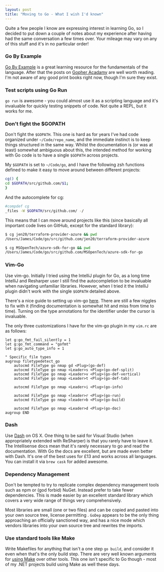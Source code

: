 ```yaml
---
layout: post
title: "Moving to Go - What I wish I'd known"
---
```


Quite a few people I know are expressing interest in learning Go, so I decided
to put down a couple of notes about my experience after having had the same
conversation a few times over. Your mileage may vary on any of this stuff and
it's in no particular order!

### Go By Example

[Go By Example](https://gobyexample.com) is a great learning resource for the
fundamentals of the language. After that the posts on [Gopher
Acadamy](http://blog.gopheracademy.com) are well worth reading. I'm not aware
of any good print books right now, though I'm sure they exist.

### Test scripts using Go Run

`go run` is awesome - you could almost use it as a scripting language and
it's invaluable for quickly testing snippets of code. Not quite a REPL, but
it works for me.

### Don't fight the $GOPATH

Don't fight the `$GOPATH`. This one is hard as for years I've had code
organized under `~/Code/repo_name`, and the immediate instinct is to keep
things structured in the same way. Whilst the documentation is (or was at
least) somewhat ambiguous about this, the intended method for working with Go
code is to have a single `$GOPATH` across projects.

My `$GOPATH` is set to `~/Code/go`, and I have the following zsh functions
defined to make it easy to move around between different projects:

```bash
cg() {
cd $GOPATH/src/github.com/$1;
}
```

And the autocomplete for cg:

```bash
#compdef cg
_files -W $GOPATH/src/github.com/ -/
```

This means that I can move around projects like this (since basically all
important code lives on GitHub, except for the standard library):

```bash
$ cg jen20/terraform-provider-azure && pwd
/Users/James/Code/go/src/github.com/jen20/terraform-provider-azure

$ cg MSOpenTech/azure-sdk-for-go && pwd
/Users/James/Code/go/src/github.com/MSOpenTech/azure-sdk-for-go
```

### Vim-Go

Use vim-go. Initially I tried using the IntelliJ plugin for Go, as a long time
IntelliJ and Resharper user I still find the autocompletion to be invaluable
when navigating unfamiliar libraries. However, when I tried it the IntelliJ
plugin didn't work with the single `$GOPATH` detailed above.

There's a nice guide to setting up vim-go
[here](http://blog.gopheracademy.com/vimgo-development-environment/). There are
still a few niggles to fix with it (finding documentation is somewhat hit and
miss from time to time). Turning on the type annotations for the identifier
under the cursor is invaluable.

The only three customizations I have for the vim-go plugin in my `vim.rc` are as
follows:

```vim
let g:go_fmt_fail_silently = 1
let g:go_fmt_command = "gofmt"
let g:go_auto_type_info = 1

" Specific file types
augroup filetypedetect_go
    autocmd FileType go nmap gd <Plug>(go-def)
    autocmd FileType go nmap <Leader>s <Plug>(go-def-split)
    autocmd FileType go nmap <Leader>v <Plug>(go-def-vertical)
    autocmd FileType go nmap <Leader>t <Plug>(go-def-tab)

    autocmd FileType go nmap <Leader>i <Plug>(go-info)

    autocmd FileType go nmap <leader>r <Plug>(go-run)
    autocmd FileType go nmap <leader>b <Plug>(go-build)

    autocmd FileType go nmap <Leader>d <Plug>(go-doc)
augroup END
```

### Dash

Use
[Dash](https://itunes.apple.com/us/app/dash-docs-snippets/id458034879?mt=12) on
OS X. One thing to be said for Visual Studio (when appropriately extended with
ReSharper) is that you rarely have to leave it. The Intellisense docs mean that
it's rarely necessary to go and read the documentation. With Go the docs are
excellent, but are made even better with Dash. It's one of the best uses for
£13 and works across all languages. You can install it via `brew cask` for
added awesome.

### Dependency Management

Don't be tempted to try to replicate complex dependency management tools such
as npm or (god forbid) NuGet. Instead prefer to take fewer dependencies. This
is made easier by an excellent standard library which covers a very wide range
of things very comprehensively.
  
Most libraries are small (one or two files) and can be copied and pasted into
your own source tree, license permitting . `GoDep` appears to be the only thing
approaching an officially sanctioned way, and has a nice mode which vendors
libraries into your own source tree and rewrites the imports.

### Use standard tools like Make

Write Makefiles for anything that isn't a one step `go build`, and consider it
even when that's the only build step. There are very well known arguments for
[using Make](http://hadihariri.com/2014/04/21/build-make-no-more/) over other
tools. This one isn't specific to Go though - most of my .NET projects build
using Make as well these days.
